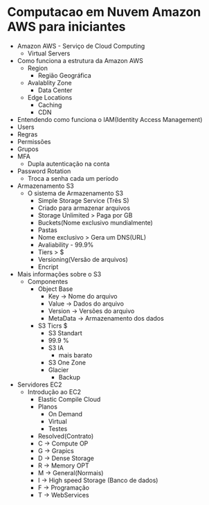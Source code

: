 # Computacao em Nuvem Amazon AWS para iniciantes

- Amazon AWS - Serviço de Cloud Computing
  - Virtual Servers
- Como funciona a estrutura da Amazon AWS
  - Region
    - Região Geográfica
  - Avalablity Zone
    - Data Center
  - Edge Locations
    - Caching
    - CDN
- Entendendo como funciona o IAM(Identity Access Management)
 - Users
 - Regras
 - Permissões
 - Grupos
 - MFA
   - Dupla autenticação na conta
 - Password Rotation
   - Troca a senha cada um período
- Armazenamento S3
  - O sistema de Armazenamento S3
    - Simple Storage Service (Três S)
    - Criado para armazenar arquivos
    - Storage Unlimited > Paga por GB
    - Buckets(Nome exclusivo mundialmente)
    - Pastas
    - Nome exclusivo > Gera um DNS(URL)
    - Avaliability - 99.9%
    - Tiers > $
    - Versioning(Versão de arquivos)
    - Encript
- Mais informações sobre o S3
  - Componentes
    - Object Base
      -  Key -> Nome do arquivo
      -  Value -> Dados do arquivo
      -  Version -> Versões do arquivo
      -  MetaData -> Armazenamento dos dados
    - S3 Ticrs $
       -  S3 Standart
         - 99.9 %
       - S3 IA
         - mais barato
       - S3 One Zone
       - Glacier
         - Backup
- Servidores EC2
  - Introdução ao EC2
    - Elastic Compile Cloud
    - Planos
      - On Demand
      - Virtual
      - Testes
    - Resolved(Contrato)
    - C -> Compute OP
    - G -> Grapics
    - D -> Dense Storage
    - R -> Memory OPT
    - M -> General(Normais)
    - I -> High speed Storage (Banco de dados)
    - F -> Programação
    - T -> WebServices
